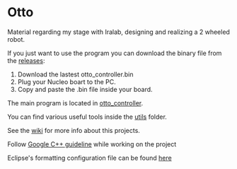# Otto
Material regarding my stage with Iralab, designing and realizing a 2 wheeled robot.

If you just want to use the program you can download the binary file from the [releases](https://github.com/iralabdisco/otto/releases): 
1. Download the lastest otto_controller.bin
2. Plug your Nucleo boart to the PC.
3. Copy and paste the .bin file inside your board.

The main program is located in [otto_controller](https://github.com/iralabdisco/otto/tree/master/otto_controller).

You can find various useful tools inside the [utils](https://github.com/iralabdisco/otto/tree/master/utils) folder.

See the [wiki](https://github.com/iralabdisco/otto/wiki) for more info about this projects.

Follow [Google C++ guideline](https://google.github.io/styleguide/cppguide.html) while working on the project

Eclipse's formatting configuration file can be found [here](https://github.com/google/styleguide/blob/gh-pages/eclipse-cpp-google-style.xml)

